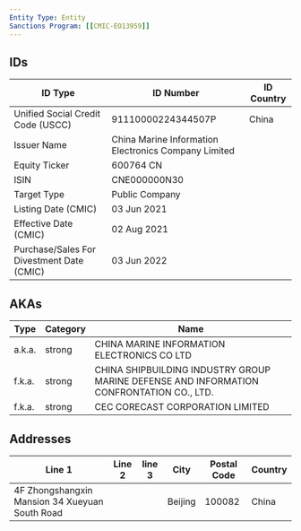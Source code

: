 ```yaml
---
Entity Type: Entity
Sanctions Program: [[CMIC-EO13959]]
---
```


## IDs
| ID Type | ID Number | ID Country |
|---------|-----------|------------|
| Unified Social Credit Code (USCC) | 91110000224344507P | China |
| Issuer Name | China Marine Information Electronics Company Limited |  |
| Equity Ticker | 600764 CN |  |
| ISIN | CNE000000N30 |  |
| Target Type | Public Company |  |
| Listing Date (CMIC) | 03 Jun 2021 |  |
| Effective Date (CMIC) | 02 Aug 2021 |  |
| Purchase/Sales For Divestment Date (CMIC) | 03 Jun 2022 |  |


## AKAs
| Type | Category | Name      | 
|------|----------|-----------|
| a.k.a. | strong | CHINA MARINE INFORMATION ELECTRONICS CO LTD |
| f.k.a. | strong | CHINA SHIPBUILDING INDUSTRY GROUP MARINE DEFENSE AND INFORMATION CONFRONTATION CO., LTD. |
| f.k.a. | strong | CEC CORECAST CORPORATION LIMITED |


## Addresses
| Line 1 | Line 2 | line 3 | City | Postal Code| Country | 
|--------|--------|--------|------|------------|---------|
| 4F Zhongshangxin Mansion 34 Xueyuan South Road |  |  | Beijing | 100082 | China |

